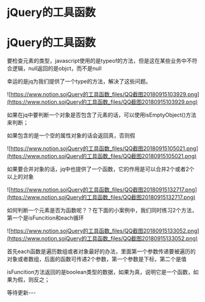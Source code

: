 # jQuery的工具函数

# jQuery的工具函数

要检查元素的类型，javascript使用的是typeof的方法，但是这在某些业务中不符合逻辑，null返回的是objct，而不是null

幸运的是jq为我们提供了一个type的方法，解决了这些问题。

![https://www.notion.sojQuery的工具函数_files/QQ截图20180915103929.png](https://www.notion.sojQuery的工具函数_files/QQ截图20180915103929.png)

如果在jq中要判断一个对象是否包含了元素的话，可以使用isEmptyObject()方法来判断；

如果包含的是一个空的属性对象的话会返回真，否则假

![https://www.notion.sojQuery的工具函数_files/QQ截图20180915105021.png](https://www.notion.sojQuery的工具函数_files/QQ截图20180915105021.png)

如果要合并对象的话，jq中也提供了一个函数，它的作用是可以合并2个或者2个以上的对象

![https://www.notion.sojQuery的工具函数_files/QQ截图20180915132717.png](https://www.notion.sojQuery的工具函数_files/QQ截图20180915132717.png)

如何判断一个元素是否为函数呢？？在下面的小案例中，我们同时练习2个方法，第一个是isFuncition和each循环

![https://www.notion.sojQuery的工具函数_files/QQ截图20180915133052.png](https://www.notion.sojQuery的工具函数_files/QQ截图20180915133052.png)

首先each函数是遍历数组或者对象最好的办法，里面第一个参数传递要被遍历的对象或者数组，后面的函数可传递2个参数，第一个参数是下标，第二个是值

isFuncition方法返回的是boolean类型的数据，如果为真，说明它是一个函数，如果为假，则反之；

等待更新---